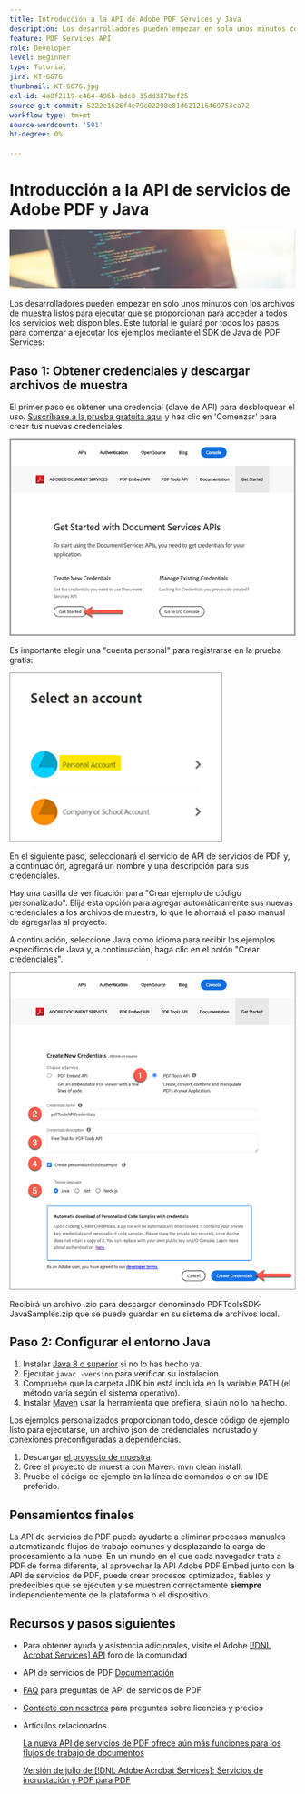 ```yaml
---
title: Introducción a la API de Adobe PDF Services y Java
description: Los desarrolladores pueden empezar en solo unos minutos con los archivos de muestra listos para ejecutar que se proporcionan para acceder a todos los servicios web disponibles
feature: PDF Services API
role: Developer
level: Beginner
type: Tutorial
jira: KT-6676
thumbnail: KT-6676.jpg
exl-id: 4a8f2119-c464-496b-bdc8-35dd387bef25
source-git-commit: 5222e1626f4e79c02298e81d621216469753ca72
workflow-type: tm+mt
source-wordcount: '501'
ht-degree: 0%

---
```


# Introducción a la API de servicios de Adobe PDF y Java

![Crear imagen de héroe de PDF](assets/GettingStartedJava_hero.jpg)

Los desarrolladores pueden empezar en solo unos minutos con los archivos de muestra listos para ejecutar que se proporcionan para acceder a todos los servicios web disponibles. Este tutorial le guiará por todos los pasos para comenzar a ejecutar los ejemplos mediante el SDK de Java de PDF Services:

## Paso 1: Obtener credenciales y descargar archivos de muestra

El primer paso es obtener una credencial (clave de API) para desbloquear el uso. [Suscríbase a la prueba gratuita aquí](https://www.adobe.io/apis/documentcloud/dcsdk/gettingstarted.html) y haz clic en &#39;Comenzar&#39; para crear tus nuevas credenciales.

![Paso 1](assets/GettingStartedJava_step1.png)

Es importante elegir una &quot;cuenta personal&quot; para registrarse en la prueba gratis:

![Personal](assets/GettingStartedJava_personal.png)

En el siguiente paso, seleccionará el servicio de API de servicios de PDF y, a continuación, agregará un nombre y una descripción para sus credenciales.

Hay una casilla de verificación para &quot;Crear ejemplo de código personalizado&quot;. Elija esta opción para agregar automáticamente sus nuevas credenciales a los archivos de muestra, lo que le ahorrará el paso manual de agregarlas al proyecto.

A continuación, seleccione Java como idioma para recibir los ejemplos específicos de Java y, a continuación, haga clic en el botón &quot;Crear credenciales&quot;.

![Credenciales](assets/GettingStartedJava_credentials.png)

Recibirá un archivo .zip para descargar denominado PDFToolsSDK-JavaSamples.zip que se puede guardar en su sistema de archivos local.

## Paso 2: Configurar el entorno Java

1. Instalar [Java 8 o superior](https://www.oracle.com/java/technologies/javase-downloads.html) si no lo has hecho ya.
1. Ejecutar `javac -version` para verificar su instalación.
1. Compruebe que la carpeta JDK bin está incluida en la variable PATH (el método varía según el sistema operativo).
1. Instalar [Maven](https://maven.apache.org/install.html) usar la herramienta que prefiera, si aún no lo ha hecho.

Los ejemplos personalizados proporcionan todo, desde código de ejemplo listo para ejecutarse, un archivo json de credenciales incrustado y conexiones preconfiguradas a dependencias.

1. Descargar [el proyecto de muestra](https://github.com/adobe/pdftools-java-sdk-samples).
1. Cree el proyecto de muestra con Maven: mvn clean install.
1. Pruebe el código de ejemplo en la línea de comandos o en su IDE preferido.

## Pensamientos finales

La API de servicios de PDF puede ayudarte a eliminar procesos manuales automatizando flujos de trabajo comunes y desplazando la carga de procesamiento a la nube. En un mundo en el que cada navegador trata a PDF de forma diferente, al aprovechar la API Adobe PDF Embed junto con la API de servicios de PDF, puede crear procesos optimizados, fiables y predecibles que se ejecuten y se muestren correctamente **siempre** independientemente de la plataforma o el dispositivo.

## Recursos y pasos siguientes

* Para obtener ayuda y asistencia adicionales, visite el Adobe [[!DNL Acrobat Services] API](https://community.adobe.com/t5/document-cloud-sdk/bd-p/Document-Cloud-SDK?page=1&amp;sort=latest_replies&amp;filter=all) foro de la comunidad

* API de servicios de PDF [Documentación](https://www.adobe.com/go/pdftoolsapi_doc)

* [FAQ](https://community.adobe.com/t5/document-cloud-sdk/faq-for-document-services-pdf-tools-api/m-p/10726197) para preguntas de API de servicios de PDF

* [Contacte con nosotros](https://www.adobe.com/go/pdftoolsapi_requestform) para preguntas sobre licencias y precios

* Artículos relacionados

  [La nueva API de servicios de PDF ofrece aún más funciones para los flujos de trabajo de documentos](https://community.adobe.com/t5/document-services-apis/new-pdf-tools-api-brings-more-capabilities-for-document-services/m-p/11294170)

  [Versión de julio de [!DNL Adobe Acrobat Services]: Servicios de incrustación y PDF para PDF](https://medium.com/adobetech/july-release-of-adobe-document-services-pdf-embed-and-pdf-tools-17211bf7776d)
